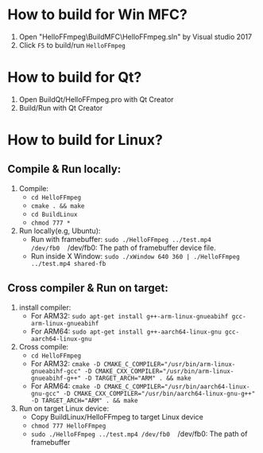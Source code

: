 # How to build for Win MFC?
1. Open "HelloFFmpeg\BuildMFC\HelloFFmpeg.sln" by Visual studio 2017
2. Click `F5` to build/run `HelloFFmpeg`

# How to build for Qt?
1. Open BuildQt/HelloFFmpeg.pro with Qt Creator
2. Build/Run with Qt Creator

# How to build for Linux?
## Compile & Run locally:
1. Compile:
    - `cd HelloFFmpeg`
    - `cmake . && make`
    - `cd BuildLinux`
    - `chmod 777 *`
2. Run locally(e.g, Ubuntu):
    - Run with framebuffer: `sudo ./HelloFFmpeg ../test.mp4 /dev/fb0`&nbsp;&nbsp;&nbsp;&nbsp;/dev/fb0: The path of framebuffer device file.
    - Run inside X Window: `sudo ./xWindow 640 360 | ./HelloFFmpeg ../test.mp4 shared-fb`

## Cross compiler & Run on target:
1. install compiler:
    - For ARM32: `sudo apt-get install g++-arm-linux-gnueabihf gcc-arm-linux-gnueabihf`
    - For ARM64: `sudo apt-get install g++-aarch64-linux-gnu gcc-aarch64-linux-gnu`
2. Cross compile:
    - `cd HelloFFmpeg`
    - For ARM32: `cmake -D CMAKE_C_COMPILER="/usr/bin/arm-linux-gnueabihf-gcc" -D CMAKE_CXX_COMPILER="/usr/bin/arm-linux-gnueabihf-g++" -D TARGET_ARCH="ARM" . && make`
    - For ARM64: `cmake -D CMAKE_C_COMPILER="/usr/bin/aarch64-linux-gnu-gcc" -D CMAKE_CXX_COMPILER="/usr/bin/aarch64-linux-gnu-g++" -D TARGET_ARCH="ARM" . && make`
3. Run on target Linux device:
    - Copy BuildLinux/HelloFFmpeg to target Linux device
    - `chmod 777 HelloFFmpeg`
    - `sudo ./HelloFFmpeg ../test.mp4 /dev/fb0`&nbsp;&nbsp;&nbsp;&nbsp;/dev/fb0: The path of framebuffer
